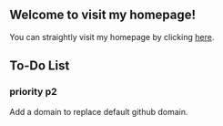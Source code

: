 ## Welcome to visit my homepage!  
You can straightly visit my homepage by clicking [here](BillYang2016.github.io).  

## To-Do List
### priority p2
Add a domain to replace default github domain.
